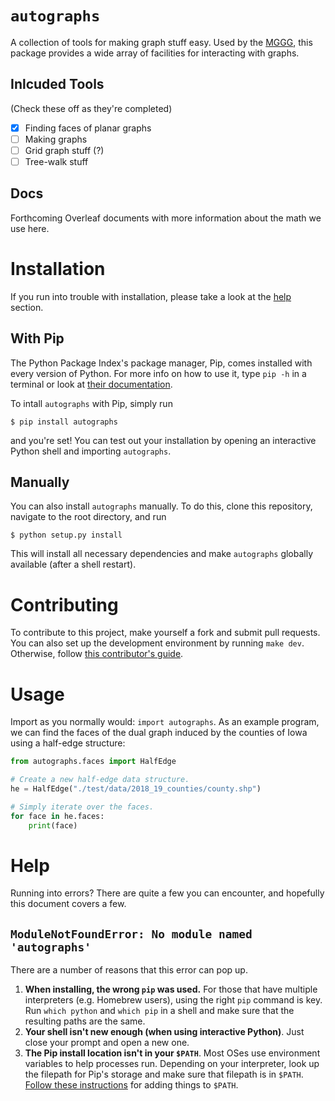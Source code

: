 # `autographs`
A collection of tools for making graph stuff easy. Used by the
[MGGG](https://sites.tufts.edu/gerrymandr/), this package provides a wide array
of facilities for interacting with graphs.

## Inlcuded Tools
(Check these off as they're completed)

- [x] Finding faces of planar graphs
- [ ] Making graphs
- [ ] Grid graph stuff (?)
- [ ] Tree-walk stuff

## Docs
Forthcoming Overleaf documents with more information about the math we
use here.

# Installation
If you run into trouble with installation, please take a look at the
[help](#Help) section.

## With Pip
The Python Package Index's package manager, Pip, comes installed with every
version of Python. For more info on how to use it, type `pip -h` in a terminal
or look at [their documentation](https://pip.pypa.io/en/stable/).

To intall `autographs` with Pip, simply run

```
$ pip install autographs
```

and you're set!
You can test out your installation by opening an interactive Python shell and
importing `autographs`.

## Manually
You can also install `autographs` manually. To do this, clone this repository,
navigate to the root directory, and run

```
$ python setup.py install
```

This will install all necessary dependencies and make `autographs` globally
available (after a shell restart).

# Contributing
To contribute to this project, make yourself a fork and submit pull requests.
You can also set up the development environment by running `make dev`.
Otherwise, follow [this contributor's guide](http://bit.ly/2AlTKy7).

# Usage
Import as you normally would: `import autographs`. As an example program, we can
find the faces of the dual graph induced by the counties of Iowa using a
half-edge structure:

```python
from autographs.faces import HalfEdge

# Create a new half-edge data structure.
he = HalfEdge("./test/data/2018_19_counties/county.shp")

# Simply iterate over the faces.
for face in he.faces:
    print(face)
```

# Help
Running into errors? There are quite a few you can encounter, and hopefully this
document covers a few.

## `ModuleNotFoundError: No module named 'autographs'`
There are a number of reasons that this error can pop up.

1. **When installing, the wrong `pip` was used.** For those that have multiple
interpreters (e.g. Homebrew users), using the right `pip` command is key. Run
`which python` and `which pip` in a shell and make sure that the resulting paths
are the same.
2. **Your shell isn't new enough (when using interactive Python)**. Just close
your prompt and open a new one.
3. **The Pip install location isn't in your `$PATH`**. Most OSes use environment
variables to help processes run. Depending on your interpreter, look up the
filepath for Pip's storage and make sure that filepath is in `$PATH`.
[Follow these instructions](http://bit.ly/2AvmHI7) for adding things to `$PATH`.

